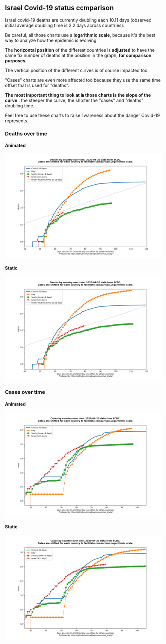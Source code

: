 ## Israel Covid-19 status comparison 

Israel covid-19 deaths are currently doubling each 10.11 days (observed initial average doubling time is 2.2 days across countries).



Be careful, all those charts use a **logarithmic scale**, because it's the best way to analyze how the epidemic is evolving.
 
The **horizontal position** of the different countries is **adjusted** to have the same fix number of deaths at the position in the graph, **for comparison purposes**.

The vertical position of the different curves is of course impacted too.

"Cases" charts are even more affected too because they use the same time offset that is used for "deaths".

**The most important thing to look at in those charts is the slope of the curve** : the steeper the curve, the shorter the "cases" and "deaths" doubling time.

Feel free to use these charts to raise awareness about the danger Covid-19 represents. 


 
### Deaths over time
 
#### Animated
![Israel covid-19 deaths animated chart](https://raw.githubusercontent.com/madlag/coronavirus_study/master/notebooks/graphs/2020-04-20/countries/Israel/2020-04-20_Israel_deaths.gif "Israel covid-19 deaths animated chart")   
 
#### Static
![Israel covid-19 deaths static chart](https://raw.githubusercontent.com/madlag/coronavirus_study/master/notebooks/graphs/2020-04-20/countries/Israel/2020-04-20_Israel_deaths.png "Israel covid-19 deaths static chart")   

 
### Cases over time
 
#### Animated
![Israel covid-19 cases animated chart](https://raw.githubusercontent.com/madlag/coronavirus_study/master/notebooks/graphs/2020-04-20/countries/Israel/2020-04-20_Israel_cases.gif "Israel covid-19 cases animated chart")   
 
#### Static
![Israel covid-19 cases static chart](https://raw.githubusercontent.com/madlag/coronavirus_study/master/notebooks/graphs/2020-04-20/countries/Israel/2020-04-20_Israel_cases.png "Israel covid-19 cases static chart")   

